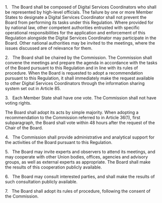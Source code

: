 1.   The Board shall be composed of Digital Services Coordinators who shall be represented by high-level officials. The failure by one or more Member States to designate a Digital Services Coordinator shall not prevent the Board from performing its tasks under this Regulation. Where provided for by national law, other competent authorities entrusted with specific operational responsibilities for the application and enforcement of this Regulation alongside the Digital Services Coordinator may participate in the Board. Other national authorities may be invited to the meetings, where the issues discussed are of relevance for them.

2.   The Board shall be chaired by the Commission. The Commission shall convene the meetings and prepare the agenda in accordance with the tasks of the Board pursuant to this Regulation and in line with its rules of procedure. When the Board is requested to adopt a recommendation pursuant to this Regulation, it shall immediately make the request available to other Digital Services Coordinators through the information sharing system set out in Article 85.

3.   Each Member State shall have one vote. The Commission shall not have voting rights.

The Board shall adopt its acts by simple majority. When adopting a recommendation to the Commission referred to in Article 36(1), first subparagraph, the Board shall vote within 48 hours after the request of the Chair of the Board.

4.   The Commission shall provide administrative and analytical support for the activities of the Board pursuant to this Regulation.

5.   The Board may invite experts and observers to attend its meetings, and may cooperate with other Union bodies, offices, agencies and advisory groups, as well as external experts as appropriate. The Board shall make the results of this cooperation publicly available.

6.   The Board may consult interested parties, and shall make the results of such consultation publicly available.

7.   The Board shall adopt its rules of procedure, following the consent of the Commission.
